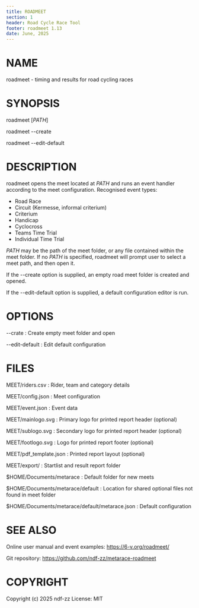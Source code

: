 ```yaml
---
title: ROADMEET
section: 1
header: Road Cycle Race Tool
footer: roadmeet 1.13
date: June, 2025
---
```


# NAME

roadmeet - timing and results for road cycling races

# SYNOPSIS

roadmeet [*PATH*]

roadmeet \--create

roadmeet \--edit-default

# DESCRIPTION

roadmeet opens the meet located at *PATH* and runs
an event handler according to the meet configuration.
Recognised event types:

   - Road Race
   - Circuit (Kermesse, informal criterium)
   - Criterium
   - Handicap
   - Cyclocross
   - Teams Time Trial
   - Individual Time Trial

*PATH* may be the path of the meet folder,
or any file contained within the meet folder.
If no *PATH* is specified, roadmeet will prompt
user to select a meet path, and then open it.

If the \--create option is supplied,
an empty road meet folder is created and opened.

If the \--edit-default option is supplied,
a default configuration editor is run.

# OPTIONS

\--crate
: Create empty meet folder and open

\--edit-default
: Edit default configuration

# FILES

MEET/riders.csv
: Rider, team and category details

MEET/config.json
: Meet configuration

MEET/event.json
: Event data

MEET/mainlogo.svg
: Primary logo for printed report header (optional)

MEET/sublogo.svg
: Secondary logo for printed report header (optional)

MEET/footlogo.svg
: Logo for printed report footer (optional)

MEET/pdf_template.json
: Printed report layout (optional)

MEET/export/
: Startlist and result report folder

$HOME/Documents/metarace
: Default folder for new meets

$HOME/Documents/metarace/default
: Location for shared optional files not found in meet folder

$HOME/Documents/metarace/default/metarace.json
: Default configuration

# SEE ALSO

Online user manual and event examples: 
<https://6-v.org/roadmeet/>

Git repository: <https://github.com/ndf-zz/metarace-roadmeet>

# COPYRIGHT
Copyright (c) 2025 ndf-zz License: MIT
